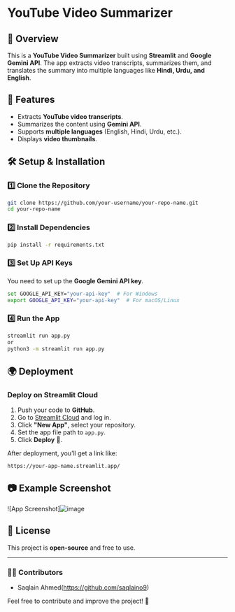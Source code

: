 # YouTube Video Summarizer

## 📌 Overview
This is a **YouTube Video Summarizer** built using **Streamlit** and **Google Gemini API**. The app extracts video transcripts, summarizes them, and translates the summary into multiple languages like **Hindi, Urdu, and English**.

## 🚀 Features
- Extracts **YouTube video transcripts**.
- Summarizes the content using **Gemini API**.
- Supports **multiple languages** (English, Hindi, Urdu, etc.).
- Displays **video thumbnails**.

## 🛠️ Setup & Installation
### **1️⃣ Clone the Repository**
```sh
git clone https://github.com/your-username/your-repo-name.git
cd your-repo-name
```

### **2️⃣ Install Dependencies**
```sh
pip install -r requirements.txt
```

### **3️⃣ Set Up API Keys**
You need to set up the **Google Gemini API key**.
```sh
set GOOGLE_API_KEY="your-api-key"  # For Windows
export GOOGLE_API_KEY="your-api-key"  # For macOS/Linux
```

### **4️⃣ Run the App**
```sh
streamlit run app.py
or
python3 -m streamlit run app.py
```

## 🌍 Deployment
### **Deploy on Streamlit Cloud**
1. Push your code to **GitHub**.
2. Go to [Streamlit Cloud](https://share.streamlit.io/) and log in.
3. Click **"New App"**, select your repository.
4. Set the app file path to `app.py`.
5. Click **Deploy** 🚀.

After deployment, you’ll get a link like:
```
https://your-app-name.streamlit.app/
```

## 📷 Example Screenshot
![App Screenshot]![image](https://github.com/user-attachments/assets/729d6ffb-f24e-4f91-b06d-e7d079bd84e8)


## 📜 License
This project is **open-source** and free to use.

---

### **👨‍💻 Contributors**
- Saqlain Ahmed(https://github.com/saqlaino9)

Feel free to contribute and improve the project! 🚀


